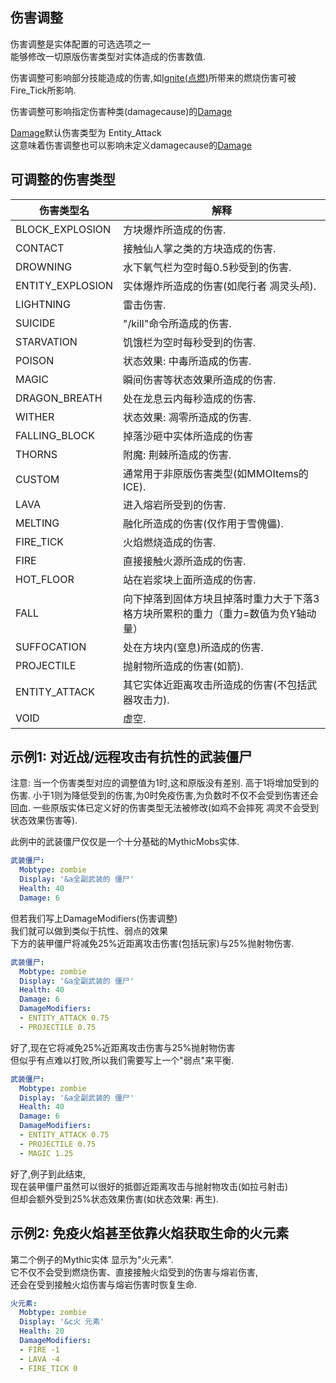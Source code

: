 **伤害调整**
-----------

伤害调整是实体配置的可选选项之一  
能够修改一切原版伤害类型对实体造成的伤害数值.

伤害调整可影响部分技能造成的伤害,如[Ignite(点燃)](/技能/列表)所带来的燃烧伤害可被Fire_Tick所影响.  

伤害调整可影响指定伤害种类(damagecause)的[Damage](/技能/列表/damage)

[Damage](/技能/列表/damage)默认伤害类型为 Entity_Attack  
这意味着伤害调整也可以影响未定义damagecause的[Damage](/技能/列表/damage)

**可调整的伤害类型**
-----------------------

| 伤害类型名       | 解释 |
| ---------------- | ------- |
| BLOCK_EXPLOSION  | 方块爆炸所造成的伤害. |
| CONTACT          | 接触仙人掌之类的方块造成的伤害. |
| DROWNING         | 水下氧气栏为空时每0.5秒受到的伤害. |
| ENTITY_EXPLOSION | 实体爆炸所造成的伤害(如爬行者 凋灵头颅). |
| LIGHTNING	   | 雷击伤害. |
| SUICIDE       | "/kill"命令所造成的伤害. |
| STARVATION    | 饥饿栏为空时每秒受到的伤害. |
| POISON        | 状态效果: 中毒所造成的伤害. |
| MAGIC         | 瞬间伤害等状态效果所造成的伤害. |
| DRAGON_BREATH	| 处在龙息云内每秒造成的伤害. |
| WITHER        | 状态效果: 凋零所造成的伤害. |
| FALLING_BLOCK | 掉落沙砸中实体所造成的伤害 |
| THORNS        | 附魔: 荆棘所造成的伤害. |
| CUSTOM        | 通常用于非原版伤害类型(如MMOItems的ICE). |
| LAVA          | 进入熔岩所受到的伤害. |
| MELTING       | 融化所造成的伤害(仅作用于雪傀儡). |
| FIRE_TICK     | 火焰燃烧造成的伤害. |
| FIRE          | 直接接触火源所造成的伤害. |
| HOT_FLOOR     | 站在岩浆块上面所造成的伤害. |
| FALL          | 向下掉落到固体方块且掉落时重力大于下落3格方块所累积的重力（重力=数值为负Y轴动量） |
| SUFFOCATION   | 处在方块内(窒息)所造成的伤害. |
| PROJECTILE    | 抛射物所造成的伤害(如箭). |
| ENTITY_ATTACK | 其它实体近距离攻击所造成的伤害(不包括武器攻击力). |
| VOID          | 虚空.               |

**示例1: 对近战/远程攻击有抗性的武装僵尸**
--------

注意: 当一个伤害类型对应的调整值为1时,这和原版没有差别. 高于1将增加受到的伤害. 小于1则为降低受到的伤害,为0时免疫伤害,为负数时不仅不会受到伤害还会回血. 一些原版实体已定义好的伤害类型无法被修改(如鸡不会摔死 凋灵不会受到状态效果伤害等).

此例中的武装僵尸仅仅是一个十分基础的MythicMobs实体.

```yml
武装僵尸:
  Mobtype: zombie
  Display: '&a全副武装的 僵尸'
  Health: 40
  Damage: 6
```

但若我们写上DamageModifiers(伤害调整)  
我们就可以做到类似于抗性、弱点的效果  
下方的装甲僵尸将减免25%近距离攻击伤害(包括玩家)与25%抛射物伤害.

```yml
武装僵尸:
  Mobtype: zombie
  Display: '&a全副武装的 僵尸'
  Health: 40
  Damage: 6
  DamageModifiers:
  - ENTITY_ATTACK 0.75
  - PROJECTILE 0.75
```

好了,现在它将减免25%近距离攻击伤害与25%抛射物伤害  
但似乎有点难以打败,所以我们需要写上一个"弱点"来平衡.

```yml
武装僵尸:
  Mobtype: zombie
  Display: '&a全副武装的 僵尸'
  Health: 40
  Damage: 6
  DamageModifiers:
  - ENTITY_ATTACK 0.75
  - PROJECTILE 0.75
  - MAGIC 1.25
```

好了,例子到此结束,  
现在装甲僵尸虽然可以很好的抵御近距离攻击与抛射物攻击(如拉弓射击)  
但却会额外受到25%状态效果伤害(如状态效果: 再生).

**示例2: 免疫火焰甚至依靠火焰获取生命的火元素**
--------

第二个例子的Mythic实体 显示为"火元素".  
它不仅不会受到燃烧伤害、直接接触火焰受到的伤害与熔岩伤害,  
还会在受到接触火焰伤害与熔岩伤害时恢复生命.

```yml
火元素:
  Mobtype: zombie
  Display: '&c火 元素'
  Health: 20
  DamageModifiers:
  - FIRE -1
  - LAVA -4
  - FIRE_TICK 0
```